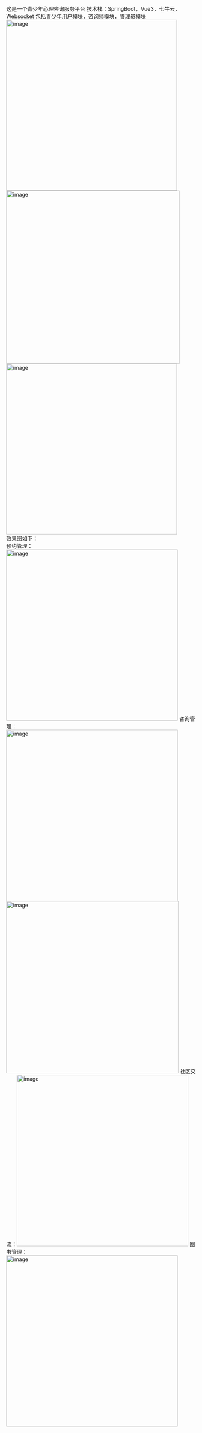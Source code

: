这是一个青少年心理咨询服务平台
技术栈：SpringBoot，Vue3，七牛云，Websocket
包括青少年用户模块，咨询师模块，管理员模块
<img width="454" alt="image" src="https://github.com/YouZiSang/GraduationProject/assets/147829981/7cab21ca-94bd-4cfc-a2c7-ca5e08f0b87f">
<img width="461" alt="image" src="https://github.com/YouZiSang/GraduationProject/assets/147829981/0a7a057d-0f6b-4087-98a2-1e7a28bccb39">
<img width="454" alt="image" src="https://github.com/YouZiSang/GraduationProject/assets/147829981/d077fa65-4b19-4669-8992-4ce99a4bed2d">
<br/>
效果图如下：<br/>
预约管理：<img width="456" alt="image" src="https://github.com/YouZiSang/GraduationProject/assets/147829981/ad0c16db-d1b9-41e1-ae67-c84ed2be06e1">
咨询管理：
<br><img width="456" alt="image" src="https://github.com/YouZiSang/GraduationProject/assets/147829981/1bbd3dbb-665e-42c9-adfc-926613cacc49">
<img width="458" alt="image" src="https://github.com/YouZiSang/GraduationProject/assets/147829981/0db71cf8-0250-417d-9e0d-6ed261343328">
社区交流：<img width="456" alt="image" src="https://github.com/YouZiSang/GraduationProject/assets/147829981/8ddacc61-1de5-4da0-815b-a9746603f10a">
图书管理：<img width="456" alt="image" src="https://github.com/YouZiSang/GraduationProject/assets/147829981/c45efcc3-c8fb-4dc9-9bfd-91a92f82d851">

